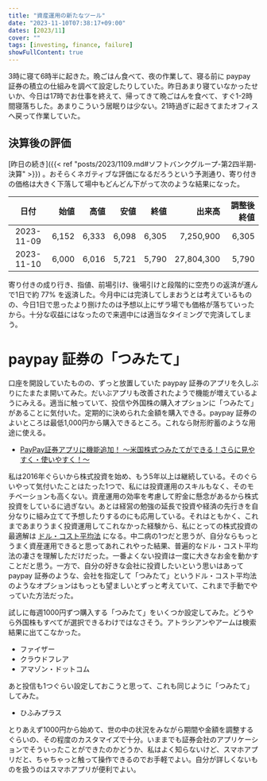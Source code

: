 ```yaml
---
title: "資産運用の新たなツール"
date: "2023-11-10T07:38:17+09:00"
dates: [2023/11]
cover: ""
tags: [investing, finance, failure]
showFullContent: true
---
```


3時に寝て6時半に起きた。晩ごはん食べて、夜の作業して、寝る前に paypay 証券の積立の仕組みを調べて設定したりしていた。昨日あまり寝ていなかったせいか、今日は17時でお仕事を終えて、帰ってきて晩ごはんを食べて、すぐ1-2時間寝落ちした。あまりこういう居眠りは少ない。21時過ぎに起きてまたオフィスへ戻って作業していた。

## 決算後の評価

[昨日の続き]({{< ref "posts/2023/1109.md#ソフトバンクグループ-第2四半期-決算" >}}) 。おそらくネガティブな評価になるだろうという予測通り、寄り付きの価格は大きく下落して場中もどんどん下がって次のような結果になった。

| 日付 | 始値 | 高値 | 安値 | 終値 | 出来高 | 調整後終値 |
| :--: | --: | --: | --: | --: | --: | --: |
| 2023-11-09 | 6,152 | 6,333 | 6,098 | 6,305 | 7,250,900 | 6,305 |
| 2023-11-10 | 6,000 | 6,016 | 5,721 | 5,790 | 27,804,300 | 5,790 |

寄り付きの成り行き、指値、前場引け、後場引けと段階的に空売りの返済が進んで1日で約 77% を返済した。今月中には完済してしまおうとは考えているものの、今日1日で思ったより捌けたのは予想以上にザラ場でも価格が落ちていったから。十分な収益にはなったので来週中には適当なタイミングで完済してしまう。

# paypay 証券の「つみたて」

口座を開設していたものの、ずっと放置していた paypay 証券のアプリを久しぶりにたまたま開いてみた。だいぶアプリも改善されたようで機能が増えているようにみえる。適当に触っていて、投信や外国株の購入オプションに「つみたて」があることに気付いた。定期的に決められた金額を購入できる。paypay 証券のよいところは最低1,000円から購入できるところ。これなら財形貯蓄のような用途に使える。

* [PayPay証券アプリに機能追加！ 〜米国株式つみたてができる！さらに見やすく・使いやすく！～](https://www.paypay-sec.co.jp/news/20230403_2.html)

私は2016年ぐらいから株式投資を始め、もう5年以上は継続している。そのぐらいやって気付いたことはたった1つで、私には投資運用のスキルもなく、そのモチベーションも高くない。資産運用の効率を考慮して貯金に懸念があるから株式投資をしているに過ぎない。あとは経営の勉強の延長で投資や経済の先行きを自分なりに組み立てて予想したりするのにも応用している。それはともかく、これまであまりうまく投資運用してこれなかった経験から、私にとっての株式投資の最適解は [ドル・コスト平均法](https://ja.wikipedia.org/wiki/%E3%83%89%E3%83%AB%E3%83%BB%E3%82%B3%E3%82%B9%E3%83%88%E5%B9%B3%E5%9D%87%E6%B3%95) になる。中二病の1つだと思うが、自分ならもっとうまく資産運用できると思ってあれこれやった結果、普遍的なドル・コスト平均法の凄さを理解しただけだった。一番よくない投資は一度に大きなお金を動かすことだと思う。一方で、自分の好きな会社に投資したいという思いはあって paypay 証券のような、会社を指定して「つみたて」というドル・コスト平均法のようなオプションはもっとも望ましいとずっと考えていて、これまで手動でやっていた方法だった。

試しに毎週1000円ずつ購入する「つみたて」をいくつか設定してみた。どうやら外国株もすべてが選択できるわけではなさそう。アトラシアンやアームは検索結果に出てこなかった。

* ファイザー
* クラウドフレア
* アマゾン・ドットコム

あと投信も1つぐらい設定しておこうと思って、これも同じように「つみたて」してみた。

* ひふみプラス

とりあえず1000円から始めて、世の中の状況をみながら期間や金額を調整するぐらいの、その程度のカスタマイズで十分。いままでも証券会社のアプリケーションでそういったことができたのかどうか、私はよく知らないけど、スマホアプリだと、ちゃちゃっと触って操作できるのでお手軽でよい。自分が詳しくないものを扱うのはスマホアプリが便利でよい。
